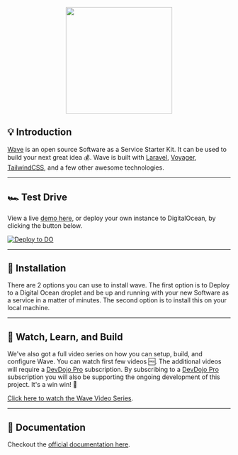 <p align="center"><a href="https://devdojo.com/wave" target="_blank"><img src="https://cdn.devdojo.com/assets/img/wavelogo.svg" width="240"></a></p>
<p></p>


## 💡 Introduction

[Wave](https://devdojo.com/wave) is an open source Software as a Service Starter Kit. It can be used to build your next great idea 💰. Wave is built with [Laravel](https://laravel.com), [Voyager](https://voyager.devdojo.com), [TailwindCSS](https://tailwindcss.com), and a few other awesome technologies.

---

## 🏎️ Test Drive
View a live [demo here](https://wave.devdojo.com), or deploy your own instance to DigitalOcean, by clicking the button below.

[![Deploy to DO](https://www.deploytodo.com/do-btn-blue.svg)](https://cloud.digitalocean.com/apps/new?repo=https://github.com/thedevdojo/wave/tree/main)

---

## 🚀 Installation
There are 2 options you can use to install wave. The first option is to Deploy to a Digital Ocean droplet and be up and running with your new Software as a service in a matter of minutes. The second option is to install this on your local machine.

---


## 🍿 Watch, Learn, and Build

We've also got a full video series on how you can setup, build, and configure Wave. You can watch first few videos 🆓. The additional videos will require a [DevDojo Pro](https://devdojo.com/pro) subscription. By subscribing to a [DevDojo Pro](https://devdojo.com/pro) subscription you will also be supporting the ongoing development of this project. It's a win win! 🙌

[Click here to watch the Wave Video Series](https://devdojo.com/course/wave).

---

## 📘 Documentation

Checkout the [official documentation here](https://wave.devdojo.com/docs).
